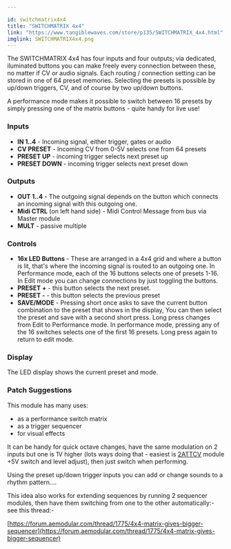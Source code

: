 ```yaml
---

id: switchmatrix4x4
title: "SWITCHMATRIX 4x4"
link: "https://www.tangiblewaves.com/store/p135/SWITCHMATRIX_4x4.html"
imglink: SWITCHMATRIX4x4.png
---
```





The SWITCHMATRIX 4x4 has four inputs and four outputs; via dedicated, iluminated buttons you can make freely every connection between these, no matter if CV or audio signals. Each routing / connection setting can be stored in one of 64 preset memories. Selecting the presets is possible by up/down triggers, CV, and of course by two up/down buttons.

A performance mode makes it possible to switch between 16 presets by simply pressing one of the matrix buttons - quite handy for live use!



### Inputs

*   **IN 1..4** - Incoming signal, either trigger, gates or audio
*   **CV PRESET** - Incoming CV from 0-5V selects one from 64 presets
*   **PRESET UP** - incoming trigger selects next preset up
*   **PRESET DOWN** - incoming trigger selects next preset down

### Outputs

*   **OUT 1..4** - The outgoing signal depends on the button which connects an incoming signal with this outgoing one.
*   **Midi CTRL** (on left hand side) - Midi Control Message from bus via Master module
*   **MULT** - passive multiple

### Controls

*   **16x LED Buttons** - These are arranged in a 4x4 grid and where a button is lit, that's where the incoming signal is routed to an outgoing one. In Performance mode, each of the 16 buttons selects one of presets 1-16. In Edit mode you can change connections by just toggling the buttons.
*   **PRESET +** - this button selects the next preset.
*   **PRESET -** - this button selects the previous preset
*   **SAVE/MODE** - Pressing short once asks to save the current button combination to the preset that shows in the display, You can then select the preset and save with a second short press. Long press changes from Edit to Performance mode. In performance mode, pressing any of the 16 switches selects one of the first 16 presets. Long press again to return to edit mode.

### Display

The LED display shows the current preset and mode.

### Patch Suggestions

This module has many uses:

*   as a performance switch matrix
*   as a trigger sequencer
*   for visual effects

It can be handy for quick octave changes, have the same modulation on 2 inputs but one is 1V higher (lots ways doing that - easiest is [2ATTCV](https://wiki.aemodular.com/pmwiki.php/AeManual/2ATTCV) module +5V switch and level adjust), then just switch when performing.

Using the preset up/down trigger inputs you can add or change sounds to a rhythm pattern....

This idea also works for extending sequences by running 2 sequencer modules, then have them switching from one to the other automatically:- see this thread:-

[https://forum.aemodular.com/thread/1775/4x4-matrix-gives-bigger-sequencer](https://forum.aemodular.com/thread/1775/4x4-matrix-gives-bigger-sequencer)




